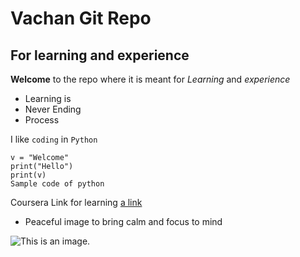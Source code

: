 # Vachan Git Repo

## For learning and experience

**Welcome** to the repo where it is meant for *Learning* and *experience*

- Learning is
- Never Ending
- Process

I like `coding` in `Python`

```
v = "Welcome"
print("Hello")
print(v)
Sample code of python
```

Coursera Link for learning [a link](https://www.coursera.org/)

- Peaceful image to bring calm and focus to mind

![This is an image.](https://www.gstatic.com/webp/gallery/1.jpg)
